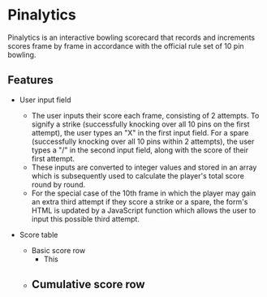 # Pinalytics

Pinalytics is an interactive bowling scorecard that records and increments scores frame by frame in accordance with the official rule set of 10 pin bowling. 

## Features

- User input field
    - The user inputs their score each frame, consisting of 2 attempts. To signify a strike (successfully knocking over all 10 pins on the first attempt), the user types an "X" in the first input field. For a spare (successfully knocking over all 10 pins within 2 attempts), the user types a "/" in the second input field, along with the score of their first attempt. 
    - These inputs are converted to integer values and stored in an array which is subsequently used to calculate the player's total score round by round. 
    - For the special case of the 10th frame in which the player may gain an extra third attempt if they score a strike or a spare, the form's HTML is updated by a JavaScript function which allows the user to input this possible third attempt. 

- Score table
    - Basic score row
        - This 
    - Cumulative score row
        - 

